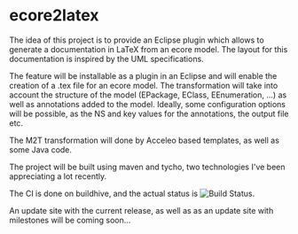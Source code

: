 ecore2latex
===========

The idea of this project is to provide an Eclipse plugin which allows to generate a documentation in LaTeX from an ecore model. The layout for this documentation is inspired by the UML specifications.

The feature will be installable as a plugin in an Eclipse and will enable the creation of a .tex file for an ecore model. 
The transformation will take into account the structure of the model (EPackage, EClass, EEnumeration, ...) as well as annotations added to the model. 
Ideally, some configuration options will be possible, as the NS and key values for the annotations, the output file etc.

The M2T transformation will done by Acceleo based templates, as well as some Java code.

The project will be built using maven and tycho, two technologies I've been appreciating a lot recently.

The CI is done on buildhive, and the actual status is ![Build Status](https://buildhive.cloudbees.com/job/jcbgsl/job/ecore2latex/badge/icon).

An update site with the current release, as well as as an update site with milestones will be coming soon... 

